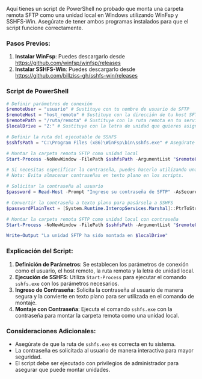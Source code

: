 Aquí tienes un script de PowerShell no probado que monta una carpeta remota SFTP como una unidad local en Windows utilizando WinFsp y SSHFS-Win. Asegúrate de tener ambos programas instalados para que el script funcione correctamente.

### Pasos Previos:

1. **Instalar WinFsp**: Puedes descargarlo desde https://github.com/winfsp/winfsp/releases
2. **Instalar SSHFS-Win**: Puedes descargarlo desde https://github.com/billziss-gh/sshfs-win/releases

### Script de PowerShell

```powershell
# Definir parámetros de conexión
$remoteUser = "usuario" # Sustituye con tu nombre de usuario de SFTP
$remoteHost = "host_remoto" # Sustituye con la dirección de tu host SFTP
$remotePath = "/ruta/remota" # Sustituye con la ruta remota en tu servidor SFTP
$localDrive = "Z:" # Sustituye con la letra de unidad que quieres asignar

# Definir la ruta del ejecutable de SSHFS
$sshfsPath = "C:\Program Files (x86)\WinFsp\bin\sshfs.exe" # Asegúrate de que esta ruta sea correcta

# Montar la carpeta remota SFTP como unidad local
Start-Process -NoNewWindow -FilePath $sshfsPath -ArgumentList "$remoteUser@$remoteHost:$remotePath $localDrive -o idmap=user -o StrictHostKeyChecking=no -o password_stdin"

# Si necesitas especificar la contraseña, puedes hacerlo utilizando una credencial almacenada de manera segura.
# Nota: Evita almacenar contraseñas en texto plano en los scripts.

# Solicitar la contraseña al usuario
$password = Read-Host -Prompt "Ingrese su contraseña de SFTP" -AsSecureString

# Convertir la contraseña a texto plano para pasársela a SSHFS
$passwordPlainText = [System.Runtime.InteropServices.Marshal]::PtrToStringAuto([System.Runtime.InteropServices.Marshal]::SecureStringToBSTR($password))

# Montar la carpeta remota SFTP como unidad local con contraseña
Start-Process -NoNewWindow -FilePath $sshfsPath -ArgumentList "$remoteUser@$remoteHost:$remotePath $localDrive -o idmap=user -o StrictHostKeyChecking=no -o password_stdin" -RedirectStandardInput -NoNewWindow -PassThru | Set-Content -Path $passwordPlainText

Write-Output "La unidad SFTP ha sido montada en $localDrive"
```

### Explicación del Script:

1. **Definición de Parámetros**: Se establecen los parámetros de conexión como el usuario, el host remoto, la ruta remota y la letra de unidad local.
2. **Ejecución de SSHFS**: Utiliza `Start-Process` para ejecutar el comando `sshfs.exe` con los parámetros necesarios.
3. **Ingreso de Contraseña**: Solicita la contraseña al usuario de manera segura y la convierte en texto plano para ser utilizada en el comando de montaje.
4. **Montaje con Contraseña**: Ejecuta el comando `sshfs.exe` con la contraseña para montar la carpeta remota como una unidad local.

### Consideraciones Adicionales:

- Asegúrate de que la ruta de `sshfs.exe` es correcta en tu sistema.
- La contraseña es solicitada al usuario de manera interactiva para mayor seguridad.
- El script debe ser ejecutado con privilegios de administrador para asegurar que puede montar unidades.

